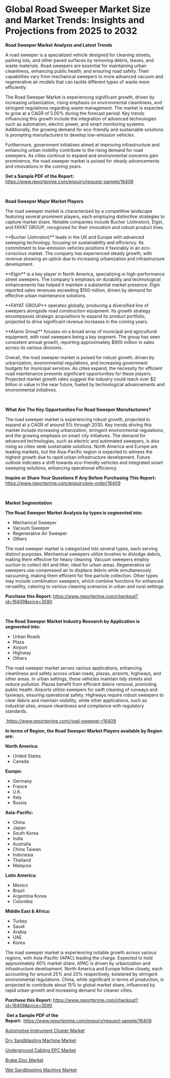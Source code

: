 <p><h1>Global Road Sweeper Market Size and Market Trends: Insights and Projections from 2025 to 2032</h1></p><p><strong>Road Sweeper Market Analysis and Latest Trends</strong></p>
<p><p>A road sweeper is a specialized vehicle designed for cleaning streets, parking lots, and other paved surfaces by removing debris, leaves, and waste materials. Road sweepers are essential for maintaining urban cleanliness, enhancing public health, and ensuring road safety. Their capabilities vary from mechanical sweepers to more advanced vacuum and regenerative air models that can tackle different types of waste more efficiently.</p><p>The Road Sweeper Market is experiencing significant growth, driven by increasing urbanization, rising emphasis on environmental cleanliness, and stringent regulations regarding waste management. The market is expected to grow at a CAGR of 5.00% during the forecast period. Key trends influencing this growth include the integration of advanced technologies such as automation, electric power, and smart monitoring systems. Additionally, the growing demand for eco-friendly and sustainable solutions is prompting manufacturers to develop low-emission vehicles. </p><p>Furthermore, government initiatives aimed at improving infrastructure and enhancing urban mobility contribute to the rising demand for road sweepers. As cities continue to expand and environmental concerns gain prominence, the road sweeper market is poised for steady advancements and innovations in the coming years.</p></p>
<p><strong>Get a Sample PDF of the Report:&nbsp;</strong> <a href="https://www.reportprime.com/enquiry/request-sample/16409?utm_campaign=2240&utm_medium=2&utm_source=Github&utm_content=ia&utm_term=17032025&utm_id=road-sweeper">https://www.reportprime.com/enquiry/request-sample/16409</a></p>
<p>&nbsp;</p>
<p><strong>Road Sweeper Major Market Players</strong></p>
<p><p>The road sweeper market is characterized by a competitive landscape featuring several prominent players, each employing distinctive strategies to capture market share. Notable companies include Bucher (Johnston), Elgin, and FAYAT GROUP, recognized for their innovation and robust product lines.</p><p>**Bucher (Johnston)** leads in the UK and Europe with advanced sweeping technology, focusing on sustainability and efficiency. Its commitment to low-emission vehicles positions it favorably in an eco-conscious market. The company has experienced steady growth, with revenue showing an uptick due to increasing urbanization and infrastructure development.</p><p>**Elgin** is a key player in North America, specializing in high-performance street sweepers. The company's emphasis on durability and technological enhancements has helped it maintain a substantial market presence. Elgin reported sales revenues exceeding $100 million, driven by demand for effective urban maintenance solutions.</p><p>**FAYAT GROUP** operates globally, producing a diversified line of sweepers alongside road construction equipment. Its growth strategy encompasses strategic acquisitions to expand its product portfolio, projected to drive significant revenue increases in the coming years.</p><p>**Alamo Group** focuses on a broad array of municipal and agricultural equipment, with road sweepers being a key segment. The group has seen consistent annual growth, reporting approximately $900 million in sales across its various divisions.</p><p>Overall, the road sweeper market is poised for robust growth, driven by urbanization, environmental regulations, and increasing government budgets for municipal services. As cities expand, the necessity for efficient road maintenance presents significant opportunities for these players. Projected market growth rates suggest the industry could reach over $2 billion in value in the near future, fueled by technological advancements and environmental initiatives.</p></p>
<p>&nbsp;</p>
<p><strong>What Are The Key Opportunities For Road Sweeper Manufacturers?</strong></p>
<p><p>The road sweeper market is experiencing robust growth, projected to expand at a CAGR of around 5% through 2030. Key trends driving this market include increasing urbanization, stringent environmental regulations, and the growing emphasis on smart city initiatives. The demand for advanced technologies, such as electric and automated sweepers, is also rising as cities seek sustainable solutions. North America and Europe are leading markets, but the Asia-Pacific region is expected to witness the highest growth due to rapid urban infrastructure development. Future outlook indicates a shift towards eco-friendly vehicles and integrated smart sweeping solutions, enhancing operational efficiency.</p></p>
<p><strong>Inquire or Share Your Questions If Any Before Purchasing This Report:</strong> <a href="https://www.reportprime.com/enquiry/pre-order/16409?utm_campaign=2240&utm_medium=2&utm_source=Github&utm_content=ia&utm_term=17032025&utm_id=road-sweeper">https://www.reportprime.com/enquiry/pre-order/16409</a></p>
<p>&nbsp;</p>
<p><strong>Market Segmentation</strong></p>
<p><strong>The Road Sweeper Market Analysis by types is segmented into:</strong></p>
<p><ul><li>Mechanical Sweeper</li><li>Vacuum Sweeper</li><li>Regenerative Air Sweeper</li><li>Others</li></ul></p>
<p><p>The road sweeper market is categorized into several types, each serving distinct purposes. Mechanical sweepers utilize brushes to dislodge debris, making them effective for heavy cleaning. Vacuum sweepers employ suction to collect dirt and litter, ideal for urban areas. Regenerative air sweepers use compressed air to displace debris while simultaneously vacuuming, making them efficient for fine particle collection. Other types may include combination sweepers, which combine functions for enhanced versatility, catering to various cleaning scenarios in urban and rural settings.</p></p>
<p><strong>Purchase this Report:&nbsp;</strong><a href="https://www.reportprime.com/checkout?id=16409&price=3590&utm_campaign=2240&utm_medium=2&utm_source=Github&utm_content=ia&utm_term=17032025&utm_id=road-sweeper">https://www.reportprime.com/checkout?id=16409&price=3590</a></p>
<p>&nbsp;</p>
<p><strong>The Road Sweeper Market Industry Research by Application is segmented into:</strong></p>
<p><ul><li>Urban Roads</li><li>Plaza</li><li>Airport</li><li>Highway</li><li>Others</li></ul></p>
<p><p>The road sweeper market serves various applications, enhancing cleanliness and safety across urban roads, plazas, airports, highways, and other areas. In urban settings, these vehicles maintain tidy streets and reduce pollution. Plazas benefit from efficient debris removal, promoting public health. Airports utilize sweepers for swift cleaning of runways and taxiways, ensuring operational safety. Highways require robust sweepers to clear debris and maintain visibility, while other applications, such as industrial sites, ensure cleanliness and compliance with regulatory standards.</p></p>
<p><a href="https://www.reportprime.com/road-sweeper-r16409?utm_campaign=2240&utm_medium=2&utm_source=Github&utm_content=ia&utm_term=17032025&utm_id=road-sweeper">&nbsp;https://www.reportprime.com/road-sweeper-r16409</a></p>
<p><strong>In terms of Region, the Road Sweeper Market Players available by Region are:</strong></p>
<p>
    <p> <strong> North America: </strong>
        <ul>
            <li>United States</li>
            <li>Canada</li>
        </ul>
        </p> 
    <p> <strong> Europe: </strong>
        <ul>
            <li>Germany</li>
            <li>France</li>
            <li>U.K.</li>
            <li>Italy</li>
            <li>Russia</li>
        </ul>
        </p> 
    <p> <strong> Asia-Pacific: </strong>
        <ul>
            <li>China</li>
            <li>Japan</li>
            <li>South Korea</li>
            <li>India</li>
            <li>Australia</li>
            <li>China Taiwan</li>
            <li>Indonesia</li>
            <li>Thailand</li>
            <li>Malaysia</li>
        </ul>
        </p> 
    <p> <strong> Latin America: </strong>
        <ul>
            <li>Mexico</li>
            <li>Brazil</li>
            <li>Argentina Korea</li>
            <li>Colombia</li>
        </ul>
        </p> 
    <p> <strong> Middle East & Africa: </strong>
        <ul>
            <li>Turkey</li>
            <li>Saudi</li>
            <li>Arabia</li>
            <li>UAE</li>
            <li>Korea</li>
        </ul>
    </p>
    </p>
<p><p>The road sweeper market is experiencing notable growth across various regions, with Asia-Pacific (APAC) leading the charge. Expected to hold approximately 40% market share, APAC is driven by urbanization and infrastructure development. North America and Europe follow closely, each accounting for around 25% and 20% respectively, bolstered by stringent environmental regulations. China, while significant in terms of production, is projected to contribute about 15% to global market share, influenced by rapid urban growth and increasing demand for cleaner cities.</p></p>
<p><strong>Purchase this Report: </strong><a href="https://www.reportprime.com/checkout?id=16409&price=3590&utm_campaign=2240&utm_medium=2&utm_source=Github&utm_content=ia&utm_term=17032025&utm_id=road-sweeper">https://www.reportprime.com/checkout?id=16409&price=3590</a></p>
<p>&nbsp;<strong>Get a Sample PDF of the Report:&nbsp;&nbsp;</strong><a href="https://www.reportprime.com/enquiry/request-sample/16409?utm_campaign=2240&utm_medium=2&utm_source=Github&utm_content=ia&utm_term=17032025&utm_id=road-sweeper">https://www.reportprime.com/enquiry/request-sample/16409</a></p>
<p><strong></strong></p>
<p><p><a href="https://github.com/lickoalyanep/Market-Research-Report-List-1/blob/main/automotive-instrument-cluster-market.md?utm_campaign=2240&utm_medium=2&utm_source=Github&utm_content=ia&utm_term=17032025&utm_id=road-sweeper">Automotive Instrument Cluster Market</a></p><p><a href="https://www.linkedin.com/pulse/dry-sandblasting-machine-market-analysis-size-share-sales-industry-qjpge?utm_campaign=2240&utm_medium=2&utm_source=Github&utm_content=ia&utm_term=17032025&utm_id=road-sweeper">Dry Sandblasting Machine Market</a></p><p><a href="https://www.linkedin.com/pulse/detailed-underground-cabling-epc-market-report-analysis-from-vucie?utm_campaign=2240&utm_medium=2&utm_source=Github&utm_content=ia&utm_term=17032025&utm_id=road-sweeper">Underground Cabling EPC Market</a></p><p><a href="https://github.com/miehldobin1w/Market-Research-Report-List-1/blob/main/brake-disc-market.md?utm_campaign=2240&utm_medium=2&utm_source=Github&utm_content=ia&utm_term=17032025&utm_id=road-sweeper">Brake Disc Market</a></p><p><a href="https://www.linkedin.com/pulse/whats-ahead-wet-sandblasting-machine-market-analysis-2025-2032-r3k9e?utm_campaign=2240&utm_medium=2&utm_source=Github&utm_content=ia&utm_term=17032025&utm_id=road-sweeper">Wet Sandblasting Machine Market</a></p></p>